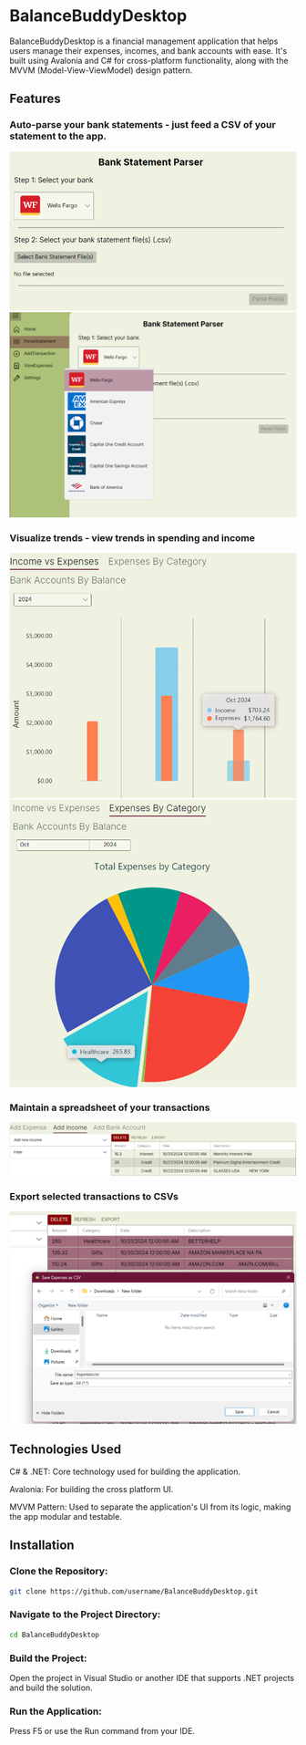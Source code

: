 # BalanceBuddyDesktop

BalanceBuddyDesktop is a financial management application that helps users manage their expenses, incomes, and bank accounts with ease. 
It's built using Avalonia and C# for cross-platform functionality, along with the MVVM (Model-View-ViewModel) design pattern.
## Features
### Auto-parse your bank statements - just feed a CSV of your statement to the app.
![alt text](README_images/image.png)
![alt text](README_images/image-1.png)

### Visualize trends - view trends in spending and income
![alt text](README_images/image-2.png)
![alt text](README_images/image-3.png)

### Maintain a spreadsheet of your transactions
![alt text](README_images/image-4.png)

### Export selected transactions to CSVs
![alt text](README_images/image-5.png)

## Technologies Used

C# & .NET: Core technology used for building the application.

Avalonia: For building the cross platform UI.

MVVM Pattern: Used to separate the application's UI from its logic, making the app modular and testable.

## Installation

### Clone the Repository:

```bash 
git clone https://github.com/username/BalanceBuddyDesktop.git
```

### Navigate to the Project Directory:

```bash 
cd BalanceBuddyDesktop
```

### Build the Project:
Open the project in Visual Studio or another IDE that supports .NET projects and build the solution.

### Run the Application:
Press F5 or use the Run command from your IDE.
